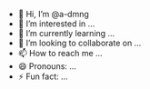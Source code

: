 - 👋 Hi, I’m @a-dmng
- 👀 I’m interested in ...
- 🌱 I’m currently learning ...
- 💞️ I’m looking to collaborate on ...
- 📫 How to reach me ...
- 😄 Pronouns: ...
- ⚡ Fun fact: ...

<!---
a-dmng/a-dmng is a ✨ special ✨ repository because its `README.md` (this file) appears on your GitHub profile.
You can click the Preview link to take a look at your changes.
--->
